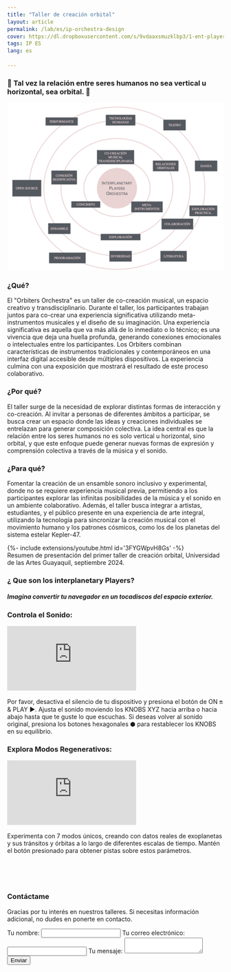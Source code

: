 ```yaml
---
title: "Taller de creación orbital"
layout: article
permalink: /lab/es/ip-orchestra-design
cover: https://dl.dropboxusercontent.com/s/9vdaaxsmuzklbp3/1-ent-player-yellow.jpg?raw=1
tags: IP ES
lang: es

---
```

### 🐚 Tal vez la relación entre seres humanos no sea vertical u horizontal, sea orbital. 🧬

<img src="/img/lab/Interplanetary-Orchestra.ESP.png" alt="Interplanetary Orchestra GIF">


### ¿Qué?
El "Orbiters Orchestra" es un taller de co-creación musical, un espacio creativo y transdisciplinario. Durante el taller, los participantes trabajan juntos para co-crear una experiencia significativa utilizando meta-instrumentos musicales y el diseño de su imaginación. Una experiencia significativa es aquella que va más allá de lo inmediato o lo técnico; es una vivencia que deja una huella profunda, generando conexiones emocionales o intelectuales entre los participantes. Los Orbiters combinan características de instrumentos tradicionales y contemporáneos en una interfaz digital accesible desde múltiples dispositivos. La experiencia culmina con una exposición que mostrará el resultado de este proceso colaborativo.


###  ¿Por qué?
El taller surge de la necesidad de explorar distintas formas de interacción y co-creación. Al invitar a personas de diferentes ámbitos a participar, se busca crear un espacio donde las ideas y creaciones individuales se entrelazan para generar composición colectiva. La idea central es que la relación entre los seres humanos no es solo vertical u horizontal, sino orbital, y que este enfoque puede generar nuevas formas de expresión y comprensión colectiva a través de la música y el sonido.

###  ¿Para qué?
Fomentar la creación de un ensamble sonoro inclusivo y experimental, donde no se requiere experiencia musical previa, permitiendo a los participantes explorar las infinitas posibilidades de la música y el sonido en un ambiente colaborativo. Además, el taller busca integrar a artistas, estudiantes, y el público presente en una experiencia de arte integral, utilizando la tecnología para sincronizar la creación musical con el movimiento humano y los patrones cósmicos, como los de los planetas del sistema estelar Kepler-47.


<div>{%- include extensions/youtube.html id='3FYGWpvH8Gs' -%}</div>
Resumen de presentación del primer taller de creación orbital, Universidad de las Artes Guayaquil, septiembre 2024. 


### ¿ Que son los interplanetary Players?
##### Imagina convertir tu navegador en un tocadiscos del espacio exterior.

<!-- Nueva sección para "Controla el Sonido:" -->
<section class="grid">
  <article class="cell cell--bordered cell--12">
    <div class="hero hero--center hero--light" style='background-color: #white;'>
      <div class="hero__content">
        <h3>Controla el Sonido:</h3>
        <div class="container">
          <iframe src="https://play.maar.world/?g=335&s=1&c=2" class="responsive-iframe" title="Interactivo Controla el Sonido" frameborder="0" allow="accelerometer; autoplay; clipboard-write; encrypted-media; gyroscope; picture-in-picture; web-share" allowfullscreen></iframe>
        </div>
        <p>Por favor, desactiva el silencio de tu dispositivo y presiona el botón de ON 🔛 & PLAY ▶️. Ajusta el sonido moviendo los KNOBS XYZ hacia arriba o hacia abajo hasta que te guste lo que escuchas. Si deseas volver al sonido original, presiona los botones hexagonales ⬢ para restablecer los KNOBS en su equilibrio.</p>
      </div>
    </div>
    <div class="hero hero--center hero--light" style='background-color: #white;'>
      <div class="hero__content">
        <h3>Explora Modos Regenerativos:</h3>
        <div class="container">
          <iframe src="https://play.maar.world/?g=8&s=0&c=21" class="responsive-iframe" title="Interactivo Explora Modos Regenerativos" frameborder="0" allow="accelerometer; autoplay; clipboard-write; encrypted-media; gyroscope; picture-in-picture; web-share" allowfullscreen></iframe>
        </div>
        <p>Experimenta con 7 modos únicos, creando con datos reales de exoplanetas y sus tránsitos y órbitas a lo largo de diferentes escalas de tiempo. Mantén el botón presionado para obtener pistas sobre estos parámetros.</p>
      </div>
    </div>
  </article>
</section>

<br><br><br>



<div class="form-container">
  <h3>Contáctame</h3>
  <p>Gracias por tu interés en nuestros talleres. Si necesitas información adicional, no dudes en ponerte en contacto.</p>
  
  <form
    action="https://formspree.io/f/mqkrdkde"
    method="POST"
    class="contact-form"
  >
    <label>
      Tu nombre:
      <input type="text" name="name" required>
    </label>
    <label>
      Tu correo electrónico:
      <input type="email" name="email" required>
    </label>
    <label>
      Tu mensaje:
      <textarea name="message" required></textarea>
    </label>
    <button type="submit">Enviar</button>
  </form>
</div>

<div class="p-5"></div>

